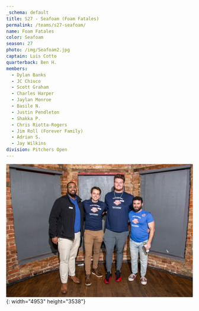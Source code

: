 ```yaml
---
_schema: default
title: S27 - Seafoam (Foam Fatales)
permalink: /teams/s27-seafoam/
name: Foam Fatales
color: Seafoam
season: 27
photo: /img/Seafoam2.jpg
captain: Luis Cotto
quarterback: Ben H.
members:
  - Dylan Banks
  - JC Chiuco
  - Scott Graham
  - Charles Harper
  - Jaylan Monroe
  - Basile N.
  - Justin Pendleton
  - Shakka P.
  - Chris Riotta-Rogers
  - Jim Roll (Forever Family)
  - Adrian S.
  - Jay Wilkins
division: Pitchers Open
---
```

![](/img/da2-7066.jpg){: width="4953" height="3538"}